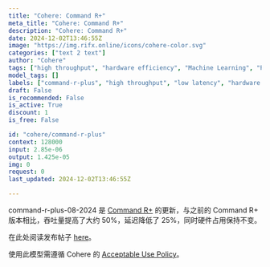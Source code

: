 ```yaml
---
title: "Cohere: Command R+"
meta_title: "Cohere: Command R+"
description: "Cohere: Command R+"
date: 2024-12-02T13:46:55Z
image: "https://img.rifx.online/icons/cohere-color.svg"
categories: ["text 2 text"]
author: "Cohere"
tags: ["high throughput", "hardware efficiency", "Machine Learning", "Programming", "Ethics", "Data Science", "Technology", "Cohere", "command-r-plus", "low latency", "performance upgrade"]
model_tags: []
labels: ["command-r-plus", "high throughput", "low latency", "hardware efficiency", "performance upgrade"]
draft: False
is_recommended: False
is_active: True
discount: 1
is_free: False

id: "cohere/command-r-plus"
context: 128000
input: 2.85e-06
output: 1.425e-05
img: 0
request: 0
last_updated: 2024-12-02T13:46:55Z

---
```


command-r-plus-08-2024 是 [Command R+](/cohere/command-r-plus) 的更新，与之前的 Command R+ 版本相比，吞吐量提高了大约 50%，延迟降低了 25%，同时硬件占用保持不变。

在此处阅读发布帖子 [here](https://docs.cohere.com/changelog/command-gets-refreshed)。

使用此模型需遵循 Cohere 的 [Acceptable Use Policy](https://docs.cohere.com/docs/c4ai-acceptable-use-policy)。


